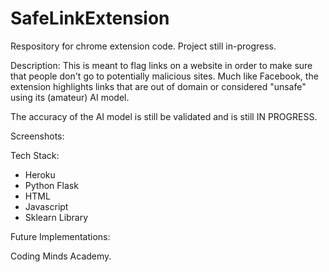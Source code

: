 # SafeLinkExtension
Respository for chrome extension code. Project still in-progress.

Description:
This is meant to flag links on a website in order to make sure that people don't go to potentially malicious sites. Much like Facebook, the extension highlights links that are out of domain or considered "unsafe" using its (amateur) AI model.

The accuracy of the AI model is still be validated and is still IN PROGRESS.

Screenshots:


Tech Stack:
- Heroku
- Python Flask
- HTML
- Javascript
- Sklearn Library

Future Implementations:

Coding Minds Academy.

